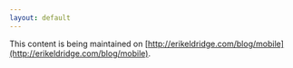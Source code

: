```yaml
---
layout: default
---
```


This content is being maintained on [http://erikeldridge.com/blog/mobile](http://erikeldridge.com/blog/mobile).
